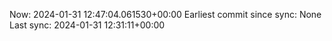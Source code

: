 Now: 2024-01-31 12:47:04.061530+00:00 Earliest commit since sync: None Last sync: 2024-01-31 12:31:11+00:00
